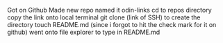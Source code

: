Got on Github
Made new repo
named it odin-links
cd to repos directory
copy the link onto local terminal
git clone (link of SSH) to create the directory
touch README.md (since i forgot to hit the check mark for it on github)
went onto file explorer to type in README.md
